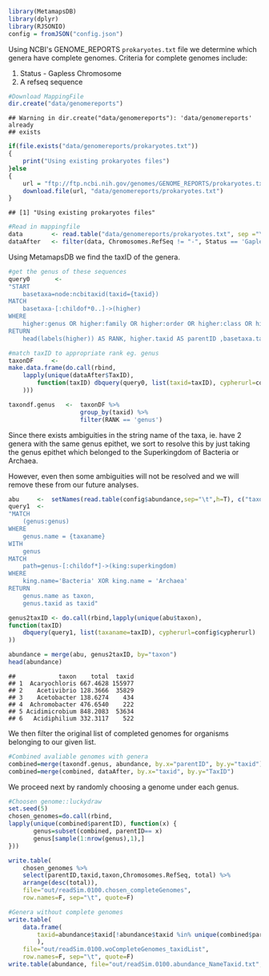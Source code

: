 


```r
library(MetamapsDB)
library(dplyr)
library(RJSONIO)
config = fromJSON("config.json")
```

Using NCBI's GENOME_REPORTS `prokaryotes.txt` file we determine which genera have complete genomes. 
Criteria for complete genomes include:
1. Status - Gapless Chromosome
2. A refseq sequence


```r
#Download MappingFile
dir.create("data/genomereports")
```

```
## Warning in dir.create("data/genomereports"): 'data/genomereports' already
## exists
```

```r
if(file.exists("data/genomereports/prokaryotes.txt"))
{
    print("Using existing prokaryotes files")
}else
{
    url = "ftp://ftp.ncbi.nih.gov/genomes/GENOME_REPORTS/prokaryotes.txt"
    download.file(url, "data/genomereports/prokaryotes.txt")
}
```

```
## [1] "Using existing prokaryotes files"
```

```r
#Read in mappingfile
data        <- read.table("data/genomereports/prokaryotes.txt", sep ="\t", fill =T, comment.char="",h=T, quote="")
dataAfter   <- filter(data, Chromosomes.RefSeq != "-", Status == 'Gapless Chromosome')
```

Using MetamapsDB we find the taxID of the genera.

```r
#get the genus of these sequences
query0       <-
"START 
    basetaxa=node:ncbitaxid(taxid={taxid})
MATCH 
    basetaxa-[:childof*0..]->(higher)
WHERE 
    higher:genus OR higher:family OR higher:order OR higher:class OR higher:phylum
RETURN 
    head(labels(higher)) AS RANK, higher.taxid AS parentID ,basetaxa.taxid AS taxid"

#match taxID to appropriate rank eg. genus
taxonDF     <- 
make.data.frame(do.call(rbind,
    lapply(unique(dataAfter$TaxID), 
        function(taxID) dbquery(query0, list(taxid=taxID), cypherurl=config$cypherurl)
    )))

taxondf.genus   <-  taxonDF %>%
                    group_by(taxid) %>%
                    filter(RANK == 'genus')
```

Since there exists ambiguities in the string name of the taxa, ie. have 2 genera with the same genus epithet, 
we sort to resolve this by just taking the genus epithet which belonged to the Superkingdom of Bacteria or Archaea.

However, even then some ambiguities will not be resolved and we will remove these from our future analyses.


```r
abu     <-  setNames(read.table(config$abundance,sep="\t",h=T), c("taxon", "total"))
query1  <-
"MATCH
    (genus:genus)
WHERE
    genus.name = {taxaname}
WITH
    genus
MATCH
    path=genus-[:childof*]->(king:superkingdom)
WHERE
    king.name='Bacteria' XOR king.name = 'Archaea'
RETURN
    genus.name as taxon,
    genus.taxid as taxid"

genus2taxID <- do.call(rbind,lapply(unique(abu$taxon), 
function(taxID) 
    dbquery(query1, list(taxaname=taxID), cypherurl=config$cypherurl)
))

abundance = merge(abu, genus2taxID, by="taxon")
head(abundance)
```

```
##            taxon    total  taxid
## 1  Acaryochloris 667.4628 155977
## 2    Acetivibrio 128.3666  35829
## 3    Acetobacter 138.6274    434
## 4  Achromobacter 476.6540    222
## 5 Acidimicrobium 848.2083  53634
## 6   Acidiphilium 332.3117    522
```

We then filter the original list of completed genomes for organisms belonging to our given list.


```r
#Combined avaliable genomes with genera
combined=merge(taxondf.genus, abundance, by.x="parentID", by.y="taxid")
combined=merge(combined, dataAfter, by.x="taxid", by.y="TaxID")
```

We proceed next by randomly choosing a genome under each genus.

```r
#Choosen genome::luckydraw
set.seed(5)
chosen_genomes=do.call(rbind,
lapply(unique(combined$parentID), function(x) { 
       genus=subset(combined, parentID== x)
       genus[sample(1:nrow(genus),1),]
}))

write.table(
    chosen_genomes %>% 
    select(parentID,taxid,taxon,Chromosomes.RefSeq, total) %>%
    arrange(desc(total)), 
    file="out/readSim.0100.chosen_completeGenomes", 
    row.names=F, sep="\t", quote=F)

#Genera without complete genomes
write.table(
    data.frame(
        taxid=abundance$taxid[!abundance$taxid %in% unique(combined$parentID)]
        ), 
    file="out/readSim.0100.woCompleteGenomes_taxidList",
    row.names=F, sep="\t", quote=F)
write.table(abundance, file="out/readSim.0100.abundance_NameTaxid.txt",row.names=F,sep="\t",quote=F)
```
